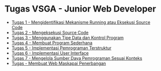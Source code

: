 # Tugas VSGA - Junior Web Developer

<ul>
  <li><a href="">Tugas 1 - Mengidentifikasi Mekanisme Running atau Eksekusi Source Code</a></li>
  <li><a href="">Tugas 2 - Mengeksekusi Source Code</a></li>
  <li><a href="">Tugas 3 - Menggunakan Tipe Data dan Kontrol Program</a></li>
  <li><a href="">Tugas 4 - Membuat Program Sederhana</a></li>
  <li><a href="">Tugas 5 - Implementasi Pemrograman Terstruktur</a></li>
  <li><a href="">Tugas 6 - Implementasi User Interface</a></li>
  <li><a href="">Tugas 7 - Mengelola Sumber Daya Pemrograman Sesuai Konteks</a></li>
  <li><a href="">Tugas - Membuat Web Maskapai Penerbangan</a>
</ul>
